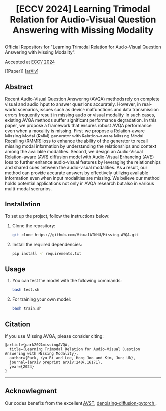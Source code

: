 # <p align=center> [ECCV 2024] Learning Trimodal Relation for Audio-Visual Question Answering with Missing Modality</p>
Official Repository for "Learning Trimodal Relation for Audio-Visual Question Answering with Missing Modality".

Accepted at [ECCV 2024](https://https://eccv.ecva.net/) <br/>

[[Paper]] [[arXiv](https://arxiv.org/abs/2407.16171)]

## Abstract

Recent Audio-Visual Question Answering (AVQA) methods rely on complete visual and audio input to answer questions accurately. However, in real-world scenarios, issues such as device malfunctions and data transmission errors frequently result in missing audio or visual modality. In such cases, existing AVQA methods suffer significant performance degradation. In this paper, we propose a framework that ensures robust AVQA performance even when a modality is missing. First, we propose a Relation-aware Missing Modal (RMM) generator with Relation-aware Missing Modal Recalling (RMMR) loss to enhance the ability of the generator to recall missing modal information by understanding the relationships and context among the available modalities. Second, we design an Audio-Visual Relation-aware (AVR) diffusion model with Audio-Visual Enhancing (AVE) loss to further enhance audio-visual features by leveraging the relationships and shared cues between the audio-visual modalities. As a result, our method can provide accurate answers by effectively utilizing available information even when input modalities are missing. We believe our method holds potential applications not only in AVQA research but also in various multi-modal scenarios.



## Installation

To set up the project, follow the instructions below:

1. Clone the repository:
   ```bash
   git clone https://github.com/VisualAIKHU/Missing-AVQA.git
2. Install the required dependencies:
    ```bash
    pip install -r requirements.txt

## Usage

1. You can test the model with the following commands:
   ```bash
   bash test.sh
   ```
2. For training your own model:
    ```bash
    bash train.sh
    ```
## Citation
If you use Missing AVQA, please consider citing:

    @article{park2024missingAVQA,
      title={Learning Trimodal Relation for Audio-Visual Question Answering with Missing Modality},
      author={Park, Kyu Ri and Lee, Hong Joo and Kim, Jung Uk},
      journal={arXiv preprint arXiv:2407.16171},
      year={2024}
    }
---

## Acknowlegment

Our codes benefits from the excellent [AVST](https://github.com/GeWu-Lab/MUSIC-AVQA.git), [denoising-diffusion-pytorch
](https://github.com/lucidrains/denoising-diffusion-pytorch).


